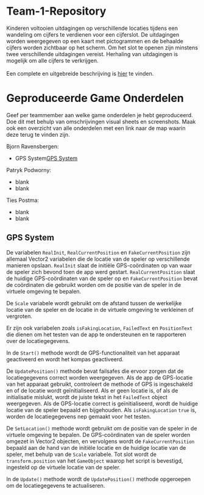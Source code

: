 # Team-1-Repository

Kinderen voltooien uitdagingen op verschillende locaties tijdens een wandeling om cijfers te verdienen voor een cijferslot. De uitdagingen worden weergegeven op een kaart met pictogrammen en de behaalde cijfers worden zichtbaar op het scherm. Om het slot te openen zijn minstens twee verschillende uitdagingen vereist. Herhaling van uitdagingen is mogelijk om alle cijfers te verkrijgen.
<br>  
Een complete en uitgebreide beschrijving is [hier](https://github.com/Bjornraaf/Team-1-Repository/wiki) te vinden.

# Geproduceerde Game Onderdelen

Geef per teammember aan welke game onderdelen je hebt geproduceerd. Doe dit met behulp van omschrijvingen visual sheets en screenshots.
Maak ook een overzicht van alle onderdelen met een link naar de map waarin deze terug te vinden zijn.

Bjorn Ravensbergen:
  * GPS System[GPS System](https://github.com/Bjornraaf/Team-1-Repository/tree/develop/Assets/Scripts/GPSSystem)

Patryk Podworny:
  * blank
  * blank

Ties Postma:
  * blank
  * blank

## GPS System

De variabelen ```RealInit```, ```RealCurrentPosition``` en ```FakeCurrentPosition``` zijn allemaal Vector2 variabelen die de locatie van de speler op verschillende manieren opslaan. ```RealInit``` slaat de initiële GPS-coördinaten op van waar de speler zich bevond toen de app werd gestart. ```RealCurrentPosition``` slaat de huidige GPS-coördinaten van de speler op en ```FakeCurrentPosition``` bevat de coördinaten die gebruikt worden om de positie van de speler in de virtuele omgeving te bepalen.

De ```Scale``` variabele wordt gebruikt om de afstand tussen de werkelijke locatie van de speler en de locatie in de virtuele omgeving te verkleinen of vergroten.

Er zijn ook variabelen zoals ```isFakingLocation```, ```FailedText``` en ```PositionText``` die dienen om het testen van de app te ondersteunen en te rapporteren over de locatiegegevens.

In de ```Start()``` methode wordt de GPS-functionaliteit van het apparaat geactiveerd en wordt het kompas geactiveerd.

De ```UpdatePosition()``` methode bevat failsafes die ervoor zorgen dat de locatiegegevens correct worden weergegeven. Als de app de GPS-locatie van het apparaat gebruikt, controleert de methode of GPS is ingeschakeld en of de locatie wordt geïnitialiseerd. Als er geen locatie is, of als de initialisatie mislukt, wordt de juiste tekst in het ```FailedText``` object weergegeven. Als de GPS-locatie correct is geïnitialiseerd, wordt de huidige locatie van de speler bepaald en bijgehouden. Als ```isFakingLocation``` ```true``` is, worden de locatiegegevens nep gemaakt voor het testen.

De ```SetLocation()``` methode wordt gebruikt om de positie van de speler in de virtuele omgeving te bepalen. De GPS-coördinaten van de speler worden omgezet in Vector2 objecten, en vervolgens wordt de ```FakeCurrentPosition``` bepaald aan de hand van de initiële locatie en de huidige locatie van de speler, met behulp van de ```Scale``` variabele. Tot slot wordt de ```transform.position``` van het ```GameObject``` waarop het script is bevestigd, ingesteld op de virtuele locatie van de speler.

In de ```Update()``` methode wordt de ```UpdatePosition()``` methode opgeroepen om de locatiegegevens te actualiseren.
